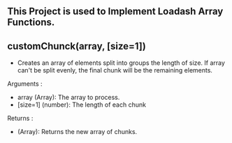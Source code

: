## This Project is used to Implement Loadash Array Functions.

## customChunck(array, [size=1]) 

* Creates an array of elements split into groups the length of size. If array can't be split evenly, the final chunk will be the remaining elements.

Arguments :
* array (Array): The array to process.
* [size=1] (number): The length of each chunk

Returns :
* (Array): Returns the new array of chunks.


